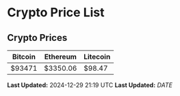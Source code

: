# Crypto Price List

## Crypto Prices
| Bitcoin | Ethereum | Litecoin |
| ------- | -------- | -------- |
| $93471 | $3350.06 | $98.47 |
**Last Updated:** 2024-12-29 21:19 UTC
**Last Updated:** $DATE$
